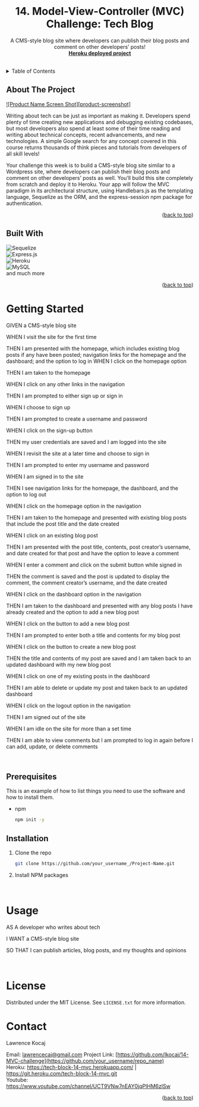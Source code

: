 <div id="top"></div>

<br />
<div align="center">
  <a href="https://github.com/othneildrew/Best-README-Template">
  </a>

  <h1 align="center">14. Model-View-Controller (MVC) Challenge: Tech Blog</h1>

  <p align="center">
    A CMS-style blog site where developers can publish their blog posts and comment on other developers’ posts!
    <br />
    <a href="https://tech-block-14-mvc.herokuapp.com"><strong>Heroku deployed project</strong></a>
    <br />
    <br />
  </p>
</div>



<!-- TABLE OF CONTENTS -->
<details>
  <summary>Table of Contents</summary>
  <ol>
    <li>
      <a href="#about-the-project">About The Project</a>
      <ul>
        <li><a href="#built-with">Built With</a></li>
      </ul>
    </li>
    <li>
      <a href="#getting-started">Getting Started</a>
      <ul>
        <li><a href="#prerequisites">Prerequisites</a></li>
        <li><a href="#installation">Installation</a></li>
      </ul>
    </li>
    <li><a href="#usage">Usage</a></li>
    <li><a href="#license">License</a></li>
    <li><a href="#contact">Contact</a></li>
  </ol>
</details>



<!-- ABOUT THE PROJECT -->
## About The Project

[![Product Name Screen Shot][product-screenshot]](https://example.com)

Writing about tech can be just as important as making it. Developers spend plenty of time creating new applications and debugging existing codebases, but most developers also spend at least some of their time reading and writing about technical concepts, recent advancements, and new technologies. A simple Google search for any concept covered in this course returns thousands of think pieces and tutorials from developers of all skill levels!

Your challenge this week is to build a CMS-style blog site similar to a Wordpress site, where developers can publish their blog posts and comment on other developers’ posts as well. You’ll build this site completely from scratch and deploy it to Heroku. Your app will follow the MVC paradigm in its architectural structure, using Handlebars.js as the templating language, Sequelize as the ORM, and the express-session npm package for authentication.



<p align="right">(<a href="#top">back to top</a>)</p>



## Built With

![Sequelize](https://img.shields.io/badge/Sequelize-52B0E7?style=for-the-badge&logo=Sequelize&logoColor=white)
<br>
![Express.js](https://img.shields.io/badge/express.js-%23404d59.svg?style=for-the-badge&logo=express&logoColor=%2361DAFB)
<br>
![Heroku](https://img.shields.io/badge/heroku-%23430098.svg?style=for-the-badge&logo=heroku&logoColor=white)
<br>
![MySQL](https://img.shields.io/badge/mysql-%2300f.svg?style=for-the-badge&logo=mysql&logoColor=white)
<br>
and much more
<br>


<p align="right">(<a href="#top">back to top</a>)</p>



<!-- GETTING STARTED -->
# Getting Started
GIVEN a CMS-style blog site

WHEN I visit the site for the first time

THEN I am presented with the homepage, which includes existing blog posts if any have been posted; navigation links for the homepage and the dashboard; and the option to log in
WHEN I click on the homepage option

THEN I am taken to the homepage

WHEN I click on any other links in the navigation

THEN I am prompted to either sign up or sign in

WHEN I choose to sign up

THEN I am prompted to create a username and password

WHEN I click on the sign-up button

THEN my user credentials are saved and I am logged into the site

WHEN I revisit the site at a later time and choose to sign in

THEN I am prompted to enter my username and password

WHEN I am signed in to the site

THEN I see navigation links for the homepage, the dashboard, and the option to log out

WHEN I click on the homepage option in the navigation

THEN I am taken to the homepage and presented with existing blog posts that include the post title and the date created

WHEN I click on an existing blog post

THEN I am presented with the post title, contents, post creator’s username, and date created for that post and have the option to leave a comment

WHEN I enter a comment and click on the submit button while signed in

THEN the comment is saved and the post is updated to display the comment, the comment creator’s username, and the date created

WHEN I click on the dashboard option in the navigation

THEN I am taken to the dashboard and presented with any blog posts I have already created and the option to add a new blog post

WHEN I click on the button to add a new blog post

THEN I am prompted to enter both a title and contents for my blog post

WHEN I click on the button to create a new blog post

THEN the title and contents of my post are saved and I am taken back to an updated dashboard with my new blog post

WHEN I click on one of my existing posts in the dashboard

THEN I am able to delete or update my post and taken back to an updated dashboard

WHEN I click on the logout option in the navigation

THEN I am signed out of the site

WHEN I am idle on the site for more than a set time

THEN I am able to view comments but I am prompted to log in again before I can add, update, or delete comments

<br>

## Prerequisites

This is an example of how to list things you need to use the software and how to install them.
* npm
  ```sh
  npm init -y
  ```

## Installation

1. Clone the repo
   ```sh
   git clone https://github.com/your_username_/Project-Name.git
   ```
2. Install NPM packages

<br>

<!-- USAGE EXAMPLES -->
# Usage

AS A developer who writes about tech

I WANT a CMS-style blog site

SO THAT I can publish articles, blog posts, and my thoughts and opinions

<br >

<!-- LICENSE -->
# License

Distributed under the MIT License. See `LICENSE.txt` for more information.

<!-- CONTACT -->
# Contact

Lawrence Kocaj 

Email: lawrencecaj@gmail.com
Project Link: [https://github.com/lkocaj/14-MVC-challenge](https://github.com/your_username/repo_name)
<br>
Heroku: https://tech-block-14-mvc.herokuapp.com/ | https://git.heroku.com/tech-block-14-mvc.git
<br>
Youtube: https://www.youtube.com/channel/UCT9VNw7nEAY0jqPlHM6zlSw

<p align="right">(<a href="#top">back to top</a>)</p>
